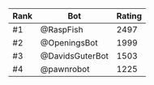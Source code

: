 Rank|Bot|Rating
---|---|---
#1|@RaspFish|2497
#2|@OpeningsBot|1999
#3|@DavidsGuterBot|1503
#4|@pawnrobot|1225

